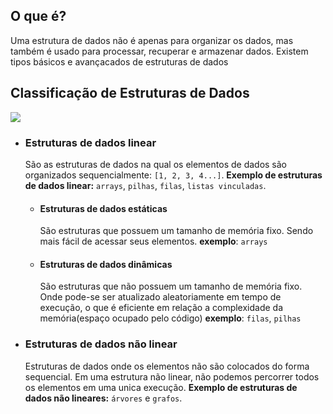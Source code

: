 ## O que é?

Uma estrutura de dados não é apenas para organizar os dados, mas também é usado para processar, recuperar e armazenar dados. Existem tipos básicos e avançacados de estruturas de dados

## Classificação de Estruturas de Dados

<img src="https://media.geeksforgeeks.org/wp-content/uploads/20220520182504/ClassificationofDataStructure-660x347.jpg" />

-   ### Estruturas de dados linear

    São as estruturas de dados na qual os elementos de dados são organizados sequencialmente: `[1, 2, 3, 4...]`.
    **Exemplo de estruturas de dados linear:** `arrays`, `pilhas`, `filas`, `listas vinculadas`.

    -   #### Estruturas de dados estáticas
        São estruturas que possuem um tamanho de memória fixo. Sendo mais fácil de acessar seus elementos.
        **exemplo**: `arrays`
    -   #### Estruturas de dados dinâmicas
        São estruturas que não possuem um tamanho de memória fixo. Onde pode-se ser atualizado aleatoriamente em tempo de execução, o que é eficiente em relação a complexidade da memória(espaço ocupado pelo código)
        **exemplo**: `filas`, `pilhas`

-   ### Estruturas de dados não linear
    Estruturas de dados onde os elementos não são colocados do forma sequencial. Em uma estrutura não linear, não podemos percorrer todos os elementos em uma unica execução.
    **Exemplo de estruturas de dados não lineares:** `árvores` e `grafos`.


